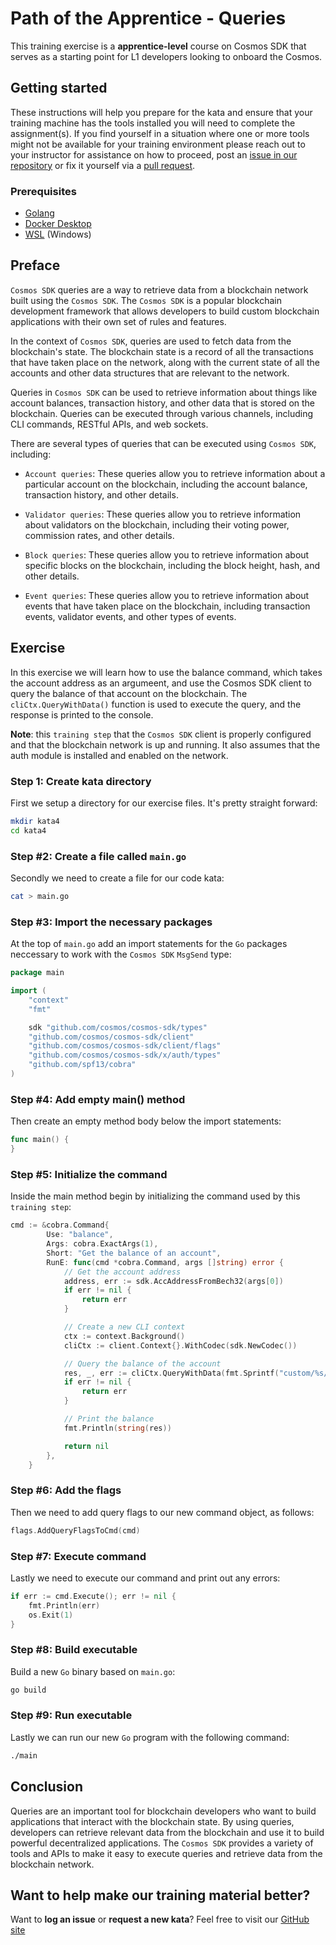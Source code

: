 # Path of the Apprentice - Queries

This training exercise is a **apprentice-level** course on Cosmos SDK that serves as a starting point for L1 developers looking to onboard the Cosmos.

## Getting started

These instructions will help you prepare for the kata and ensure that your training machine has the tools installed you will need to complete the assignment(s). If you find yourself in a situation where one or more tools might not be available for your training environment please reach out to your instructor for assistance on how to proceed, post an [issue in our repository](https://github.com/classic-terra/dojo/issues) or fix it yourself via a [pull request](https://github.com/classic-terra/dojo/pulls).

### Prerequisites

* [Golang](https://go.dev/dl/)
* [Docker Desktop](https://www.docker.com/products/docker-desktop)
* [WSL](https://learn.microsoft.com/en-us/windows/wsl/install) (Windows)

## Preface

`Cosmos SDK` queries are a way to retrieve data from a blockchain network built using the `Cosmos SDK`. The `Cosmos SDK` is a popular blockchain development framework that allows developers to build custom blockchain applications with their own set of rules and features.

In the context of `Cosmos SDK`, queries are used to fetch data from the blockchain's state. The blockchain state is a record of all the transactions that have taken place on the network, along with the current state of all the accounts and other data structures that are relevant to the network.

Queries in `Cosmos SDK` can be used to retrieve information about things like account balances, transaction history, and other data that is stored on the blockchain. Queries can be executed through various channels, including CLI commands, RESTful APIs, and web sockets.

There are several types of queries that can be executed using `Cosmos SDK`, including:

* `Account queries`: These queries allow you to retrieve information about a particular account on the blockchain, including the account balance, transaction history, and other details.

* `Validator queries`: These queries allow you to retrieve information about validators on the blockchain, including their voting power, commission rates, and other details.

* `Block queries`: These queries allow you to retrieve information about specific blocks on the blockchain, including the block height, hash, and other details.

* `Event queries`: These queries allow you to retrieve information about events that have taken place on the blockchain, including transaction events, validator events, and other types of events.

## Exercise

In this exercise we  will learn how to use the balance command, which takes the account address as an argumeent, and use the Cosmos SDK client to query the balance of that account on the blockchain. The `cliCtx.QueryWithData()` function is used to execute the query, and the response is printed to the console.

**Note**: this `training step` that the `Cosmos SDK` client is properly configured and that the blockchain network is up and running. It also assumes that the auth module is installed and enabled on the network.

### Step 1: Create kata directory

First we setup a directory for our exercise files. It's pretty straight forward:

```bash
mkdir kata4
cd kata4
```

### Step #2: Create a file called `main.go`

Secondly we need to create a file for our code kata:

```bash
cat > main.go
```

### Step #3: Import the necessary packages

At the top of `main.go` add an import statements for the `Go` packages neccessary to work with the `Cosmos SDK` `MsgSend` type:

```go
package main

import (
    "context"
    "fmt"

    sdk "github.com/cosmos/cosmos-sdk/types"
    "github.com/cosmos/cosmos-sdk/client"
    "github.com/cosmos/cosmos-sdk/client/flags"
    "github.com/cosmos/cosmos-sdk/x/auth/types"
    "github.com/spf13/cobra"
)
```

### Step #4: Add empty main() method

Then create an empty method body below the import statements:

```go
func main() {
}
```

### Step #5: Initialize the command

Inside the main method begin by initializing the command used by this `training step`:

```go
cmd := &cobra.Command{
        Use: "balance",
        Args: cobra.ExactArgs(1),
        Short: "Get the balance of an account",
        RunE: func(cmd *cobra.Command, args []string) error {
            // Get the account address
            address, err := sdk.AccAddressFromBech32(args[0])
            if err != nil {
                return err
            }

            // Create a new CLI context
            ctx := context.Background()
            cliCtx := client.Context{}.WithCodec(sdk.NewCodec())

            // Query the balance of the account
            res, _, err := cliCtx.QueryWithData(fmt.Sprintf("custom/%s/%s/%s", types.QuerierRoute, types.QueryBalance, address), nil)
            if err != nil {
                return err
            }

            // Print the balance
            fmt.Println(string(res))

            return nil
        },
    }
```

### Step #6: Add the flags

Then we need to add query flags to our new command object, as follows:

```go
flags.AddQueryFlagsToCmd(cmd)
```

### Step #7: Execute command

Lastly we need to execute our command and print out any errors:

```go
if err := cmd.Execute(); err != nil {
    fmt.Println(err)
    os.Exit(1)
}
```

### Step #8: Build executable

Build a new `Go` binary based on `main.go`:

```bash
go build
```

### Step #9: Run executable

Lastly we can run our new `Go` program with the following command:

```bash
./main
```

## Conclusion

Queries are an important tool for blockchain developers who want to build applications that interact with the blockchain state. By using queries, developers can retrieve relevant data from the blockchain and use it to build powerful decentralized applications. The `Cosmos SDK` provides a variety of tools and APIs to make it easy to execute queries and retrieve data from the blockchain network.

## Want to help make our training material better?

Want to **log an issue** or **request a new kata**? Feel free to visit our [GitHub site](https://github.com/classic-terra/dojo/issues)